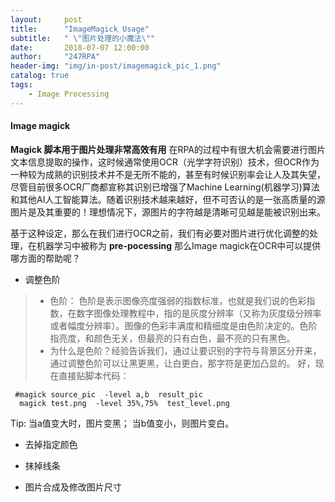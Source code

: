 ```yaml
---
layout:     post
title:      "ImageMagick Usage"
subtitle:   " \"图片处理的小魔法\""
date:       2018-07-07 12:00:00
author:     "247RPA"
header-img: "img/in-post/imagemagick_pic_1.png"
catalog: true
tags:
    - Image Processing
---
```


#### Image magick 

**Magick 脚本用于图片处理非常高效有用**
在RPA的过程中有很大机会需要进行图片文本信息提取的操作，这时候通常使用OCR（光学字符识别）技术，但OCR作为一种较为成熟的识别技术并不是无所不能的，甚至有时候识别率会让人及其失望，尽管目前很多OCR厂商都宣称其识别已增强了Machine Learning(机器学习)算法和其他AI人工智能算法。随着识别技术越来越好，但不可否认的是一张高质量的源图片是及其重要的！理想情况下，源图片的字符越是清晰可见越是能被识别出来。 

基于这种设定，那么在我们进行OCR之前，我们有必要对图片进行优化调整的处理，在机器学习中被称为 **pre-pocessing**
那么Image magick在OCR中可以提供哪方面的帮助呢？
* 调整色阶
> * 色阶： 色阶是表示图像亮度强弱的指数标准，也就是我们说的色彩指数，在数字图像处理教程中，指的是灰度分辨率（又称为灰度级分辨率或者幅度分辨率）。图像的色彩丰满度和精细度是由色阶决定的。色阶指亮度，和颜色无关，但最亮的只有白色，最不亮的只有黑色。
> * 为什么是色阶？经验告诉我们，通过让要识别的字符与背景区分开来，通过调整色阶可以让黑更黑，让白更白，那字符是更加凸显的。
好，现在直接贴脚本代码：
```
 #magick source_pic  -level a,b  result_pic
  magick test.png  -level 35%,75%  test_level.png
```
Tip: 当a值变大时，图片变黑； 当b值变小，则图片变白。

* 去掉指定颜色

* 抹掉线条

* 图片合成及修改图片尺寸





